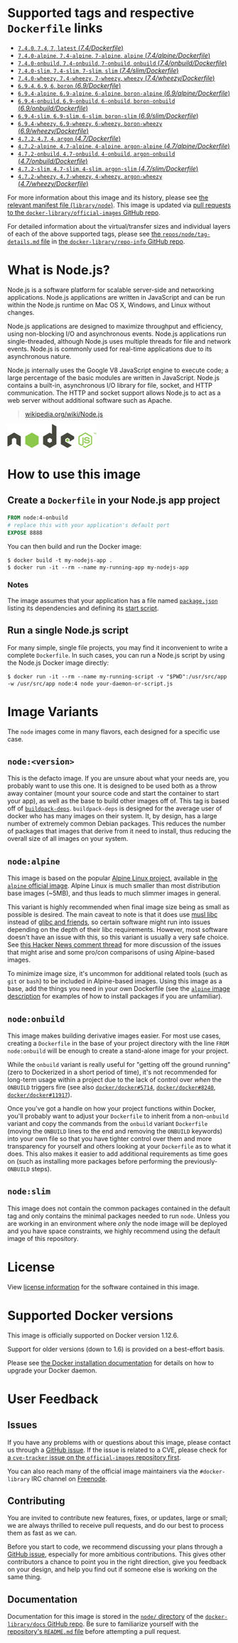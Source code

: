 # Supported tags and respective `Dockerfile` links

-	[`7.4.0`, `7.4`, `7`, `latest` (*7.4/Dockerfile*)](https://github.com/nodejs/docker-node/blob/28425ed95cebaea2ff589c1516d79c60181983b2/7.4/Dockerfile)
-	[`7.4.0-alpine`, `7.4-alpine`, `7-alpine`, `alpine` (*7.4/alpine/Dockerfile*)](https://github.com/nodejs/docker-node/blob/28425ed95cebaea2ff589c1516d79c60181983b2/7.4/alpine/Dockerfile)
-	[`7.4.0-onbuild`, `7.4-onbuild`, `7-onbuild`, `onbuild` (*7.4/onbuild/Dockerfile*)](https://github.com/nodejs/docker-node/blob/28425ed95cebaea2ff589c1516d79c60181983b2/7.4/onbuild/Dockerfile)
-	[`7.4.0-slim`, `7.4-slim`, `7-slim`, `slim` (*7.4/slim/Dockerfile*)](https://github.com/nodejs/docker-node/blob/28425ed95cebaea2ff589c1516d79c60181983b2/7.4/slim/Dockerfile)
-	[`7.4.0-wheezy`, `7.4-wheezy`, `7-wheezy`, `wheezy` (*7.4/wheezy/Dockerfile*)](https://github.com/nodejs/docker-node/blob/28425ed95cebaea2ff589c1516d79c60181983b2/7.4/wheezy/Dockerfile)
-	[`6.9.4`, `6.9`, `6`, `boron` (*6.9/Dockerfile*)](https://github.com/nodejs/docker-node/blob/ad54b39ef23e0c7e0df3ac4234c3ee77b58c3f5d/6.9/Dockerfile)
-	[`6.9.4-alpine`, `6.9-alpine`, `6-alpine`, `boron-alpine` (*6.9/alpine/Dockerfile*)](https://github.com/nodejs/docker-node/blob/ad54b39ef23e0c7e0df3ac4234c3ee77b58c3f5d/6.9/alpine/Dockerfile)
-	[`6.9.4-onbuild`, `6.9-onbuild`, `6-onbuild`, `boron-onbuild` (*6.9/onbuild/Dockerfile*)](https://github.com/nodejs/docker-node/blob/ad54b39ef23e0c7e0df3ac4234c3ee77b58c3f5d/6.9/onbuild/Dockerfile)
-	[`6.9.4-slim`, `6.9-slim`, `6-slim`, `boron-slim` (*6.9/slim/Dockerfile*)](https://github.com/nodejs/docker-node/blob/ad54b39ef23e0c7e0df3ac4234c3ee77b58c3f5d/6.9/slim/Dockerfile)
-	[`6.9.4-wheezy`, `6.9-wheezy`, `6-wheezy`, `boron-wheezy` (*6.9/wheezy/Dockerfile*)](https://github.com/nodejs/docker-node/blob/ad54b39ef23e0c7e0df3ac4234c3ee77b58c3f5d/6.9/wheezy/Dockerfile)
-	[`4.7.2`, `4.7`, `4`, `argon` (*4.7/Dockerfile*)](https://github.com/nodejs/docker-node/blob/ad54b39ef23e0c7e0df3ac4234c3ee77b58c3f5d/4.7/Dockerfile)
-	[`4.7.2-alpine`, `4.7-alpine`, `4-alpine`, `argon-alpine` (*4.7/alpine/Dockerfile*)](https://github.com/nodejs/docker-node/blob/ad54b39ef23e0c7e0df3ac4234c3ee77b58c3f5d/4.7/alpine/Dockerfile)
-	[`4.7.2-onbuild`, `4.7-onbuild`, `4-onbuild`, `argon-onbuild` (*4.7/onbuild/Dockerfile*)](https://github.com/nodejs/docker-node/blob/ad54b39ef23e0c7e0df3ac4234c3ee77b58c3f5d/4.7/onbuild/Dockerfile)
-	[`4.7.2-slim`, `4.7-slim`, `4-slim`, `argon-slim` (*4.7/slim/Dockerfile*)](https://github.com/nodejs/docker-node/blob/ad54b39ef23e0c7e0df3ac4234c3ee77b58c3f5d/4.7/slim/Dockerfile)
-	[`4.7.2-wheezy`, `4.7-wheezy`, `4-wheezy`, `argon-wheezy` (*4.7/wheezy/Dockerfile*)](https://github.com/nodejs/docker-node/blob/ad54b39ef23e0c7e0df3ac4234c3ee77b58c3f5d/4.7/wheezy/Dockerfile)

For more information about this image and its history, please see [the relevant manifest file (`library/node`)](https://github.com/docker-library/official-images/blob/master/library/node). This image is updated via [pull requests to the `docker-library/official-images` GitHub repo](https://github.com/docker-library/official-images/pulls?q=label%3Alibrary%2Fnode).

For detailed information about the virtual/transfer sizes and individual layers of each of the above supported tags, please see [the `repos/node/tag-details.md` file](https://github.com/docker-library/repo-info/blob/master/repos/node/tag-details.md) in [the `docker-library/repo-info` GitHub repo](https://github.com/docker-library/repo-info).

# What is Node.js?

Node.js is a software platform for scalable server-side and networking applications. Node.js applications are written in JavaScript and can be run within the Node.js runtime on Mac OS X, Windows, and Linux without changes.

Node.js applications are designed to maximize throughput and efficiency, using non-blocking I/O and asynchronous events. Node.js applications run single-threaded, although Node.js uses multiple threads for file and network events. Node.js is commonly used for real-time applications due to its asynchronous nature.

Node.js internally uses the Google V8 JavaScript engine to execute code; a large percentage of the basic modules are written in JavaScript. Node.js contains a built-in, asynchronous I/O library for file, socket, and HTTP communication. The HTTP and socket support allows Node.js to act as a web server without additional software such as Apache.

> [wikipedia.org/wiki/Node.js](https://en.wikipedia.org/wiki/Node.js)

![logo](https://raw.githubusercontent.com/docker-library/docs/01c12653951b2fe592c1f93a13b4e289ada0e3a1/node/logo.png)

# How to use this image

## Create a `Dockerfile` in your Node.js app project

```dockerfile
FROM node:4-onbuild
# replace this with your application's default port
EXPOSE 8888
```

You can then build and run the Docker image:

```console
$ docker build -t my-nodejs-app .
$ docker run -it --rm --name my-running-app my-nodejs-app
```

### Notes

The image assumes that your application has a file named [`package.json`](https://docs.npmjs.com/files/package.json) listing its dependencies and defining its [start script](https://docs.npmjs.com/misc/scripts#default-values).

## Run a single Node.js script

For many simple, single file projects, you may find it inconvenient to write a complete `Dockerfile`. In such cases, you can run a Node.js script by using the Node.js Docker image directly:

```console
$ docker run -it --rm --name my-running-script -v "$PWD":/usr/src/app -w /usr/src/app node:4 node your-daemon-or-script.js
```

# Image Variants

The `node` images come in many flavors, each designed for a specific use case.

## `node:<version>`

This is the defacto image. If you are unsure about what your needs are, you probably want to use this one. It is designed to be used both as a throw away container (mount your source code and start the container to start your app), as well as the base to build other images off of. This tag is based off of [`buildpack-deps`](https://registry.hub.docker.com/_/buildpack-deps/). `buildpack-deps` is designed for the average user of docker who has many images on their system. It, by design, has a large number of extremely common Debian packages. This reduces the number of packages that images that derive from it need to install, thus reducing the overall size of all images on your system.

## `node:alpine`

This image is based on the popular [Alpine Linux project](http://alpinelinux.org), available in [the `alpine` official image](https://hub.docker.com/_/alpine). Alpine Linux is much smaller than most distribution base images (~5MB), and thus leads to much slimmer images in general.

This variant is highly recommended when final image size being as small as possible is desired. The main caveat to note is that it does use [musl libc](http://www.musl-libc.org) instead of [glibc and friends](http://www.etalabs.net/compare_libcs.html), so certain software might run into issues depending on the depth of their libc requirements. However, most software doesn't have an issue with this, so this variant is usually a very safe choice. See [this Hacker News comment thread](https://news.ycombinator.com/item?id=10782897) for more discussion of the issues that might arise and some pro/con comparisons of using Alpine-based images.

To minimize image size, it's uncommon for additional related tools (such as `git` or `bash`) to be included in Alpine-based images. Using this image as a base, add the things you need in your own Dockerfile (see the [`alpine` image description](https://hub.docker.com/_/alpine/) for examples of how to install packages if you are unfamiliar).

## `node:onbuild`

This image makes building derivative images easier. For most use cases, creating a `Dockerfile` in the base of your project directory with the line `FROM node:onbuild` will be enough to create a stand-alone image for your project.

While the `onbuild` variant is really useful for "getting off the ground running" (zero to Dockerized in a short period of time), it's not recommended for long-term usage within a project due to the lack of control over *when* the `ONBUILD` triggers fire (see also [`docker/docker#5714`](https://github.com/docker/docker/issues/5714), [`docker/docker#8240`](https://github.com/docker/docker/issues/8240), [`docker/docker#11917`](https://github.com/docker/docker/issues/11917)).

Once you've got a handle on how your project functions within Docker, you'll probably want to adjust your `Dockerfile` to inherit from a non-`onbuild` variant and copy the commands from the `onbuild` variant `Dockerfile` (moving the `ONBUILD` lines to the end and removing the `ONBUILD` keywords) into your own file so that you have tighter control over them and more transparency for yourself and others looking at your `Dockerfile` as to what it does. This also makes it easier to add additional requirements as time goes on (such as installing more packages before performing the previously-`ONBUILD` steps).

## `node:slim`

This image does not contain the common packages contained in the default tag and only contains the minimal packages needed to run `node`. Unless you are working in an environment where *only* the node image will be deployed and you have space constraints, we highly recommend using the default image of this repository.

# License

View [license information](https://github.com/joyent/node/blob/master/LICENSE) for the software contained in this image.

# Supported Docker versions

This image is officially supported on Docker version 1.12.6.

Support for older versions (down to 1.6) is provided on a best-effort basis.

Please see [the Docker installation documentation](https://docs.docker.com/installation/) for details on how to upgrade your Docker daemon.

# User Feedback

## Issues

If you have any problems with or questions about this image, please contact us through a [GitHub issue](https://github.com/nodejs/docker-node/issues). If the issue is related to a CVE, please check for [a `cve-tracker` issue on the `official-images` repository first](https://github.com/docker-library/official-images/issues?q=label%3Acve-tracker).

You can also reach many of the official image maintainers via the `#docker-library` IRC channel on [Freenode](https://freenode.net).

## Contributing

You are invited to contribute new features, fixes, or updates, large or small; we are always thrilled to receive pull requests, and do our best to process them as fast as we can.

Before you start to code, we recommend discussing your plans through a [GitHub issue](https://github.com/nodejs/docker-node/issues), especially for more ambitious contributions. This gives other contributors a chance to point you in the right direction, give you feedback on your design, and help you find out if someone else is working on the same thing.

## Documentation

Documentation for this image is stored in the [`node/` directory](https://github.com/docker-library/docs/tree/master/node) of the [`docker-library/docs` GitHub repo](https://github.com/docker-library/docs). Be sure to familiarize yourself with the [repository's `README.md` file](https://github.com/docker-library/docs/blob/master/README.md) before attempting a pull request.
